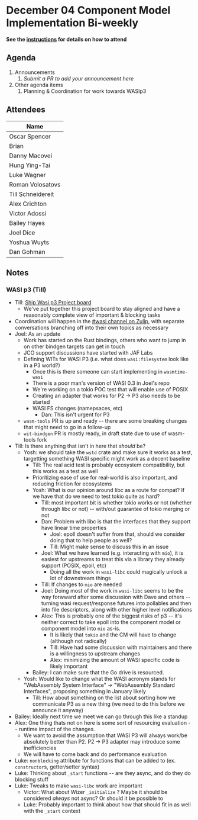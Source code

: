# December 04 Component Model Implementation Bi-weekly

**See the [instructions](../README.md) for details on how to attend**

## Agenda
1. Announcements
    1. _Submit a PR to add your announcement here_
1. Other agenda items
    1. Planning & Coordination for work towards WASIp3

## Attendees

| Name              |
|-------------------|
| Oscar Spencer     |
| Brian             |
| Danny Macovei     |
| Hung Ying-Tai     |
| Luke Wagner       |
| Roman Volosatovs  | 
| Till Schneidereit | 
| Alex Crichton     | 
| Victor Adossi     |
| Bailey Hayes      |
| Joel Dice         |
| Yoshua Wuyts      |
| Dan Gohman        |

## Notes

### WASI p3 (Till)

- Till: [Ship Wasi p3 Project board](https://github.com/orgs/bytecodealliance/projects/16)
  - We've put together this project board to stay aligned and have a reasonably complete view of important & blocking tasks
- Coordination will happen in the [#wasi channel on Zulip](https://bytecodealliance.zulipchat.com/#narrow/channel/219900-wasi), with separate conversations branching off into their own topics as necessary
- Joel: As an update
  - Work has started on the Rust bindings, others who want to jump in on other bindgen targets can get in touch
  - JCO support discussions have started with JAF Labs
  - Defining WITs for WASI P3 (i.e. what does `wasi:filesystem` look like in a P3 world?)
    - Once this is there someone can start implementing in `wasmtime-wasi`
    - There is a poor man's version of WASI 0.3 in Joel's repo
    - We're working on a tokio POC test that will enable use of POSIX
    - Creating an adapter that works for P2 -> P3 also needs to be started
    - WASI FS changes (namepsaces, etc)
      - Dan: This isn't urgent for P3
  - `wasm-tools` PR is up and ready -- there are some breaking changes that might need to go in a follow-up
  - `wit-bindgen` PR is mostly ready, in draft state due to use of wasm-tools fork
- Till: Is there anything that isn't in here that *should* be?
  - Yosh: we should take the `wstd` crate and make sure it works as a test, targetting something WASI specific might work as a decent baseline
    - Till: The real acid test is probably ecosystem compatibility, but this works as a test as well
    - Prioritizing ease of use for real-world is also important, and reducing friction for ecosystems
    - Yosh: What is our opinion around libc as a route for compat? If we have that do we need to test tokio quite as hard?
      - Till: most important bit is whether tokio works or not (whether through libc or not) -- with/out guarantee of tokio merging or not
      - Dan: Problem with libc is that the interfaces that they support have linear time properties
        - Joel: epoll doesn't suffer from that, should we consider doing that to help people as well?
        - Till: Might make sense to discuss this in an issue
      - Joel: What we have learned (e.g. interacting with `mio`), it is easiest for upstreams to treat this via a library they already support (POSIX, epoll, etc)
        - Doing all the work in `wasi-libc` could magically unlock a lot of downstream things
      - Till: If changes to `mio` are needed
      - Joel: Doing most of the work in `wasi-libc` seems to be the way forwward after some discussion with Dave and others -- turning wasi request/response futures into pollables and then into file descriptors, along with other higher level notifications
      - Alex: This is probably one of the biggest risks of p3 -- it's neither correct to take epoll into the component model or component model into `mio` as-is.
        - It is likely that `tokio` and the CM will have to change (although not radically)
        - Till: Have had some discussion with maintainers and there is a willingness to upstream changes
        - Alex: minimizing the amount of WASI specific code is likely important
    - Bailey: I can make sure that the Go drive is resourced.
  - Yosh: Would like to change what the WASI acronym stands for "WebAssembly System Interface" -> "WebAssembly Standard Interfaces", proposing something in January likely
    - Till: How about something on the list about sorting how we communicate P3 as a new thing (we need to do this before we announce it anyway)
- Bailey: Ideally next time we meet we can go through this like a standup
- Alex: One thing thats not on here is some sort of resourcing evaluation -- runtime impact of the changes.
  - We want to avoid the assumption that WASI P3 will always work/be absolutely better than P2. P2 -> P3 adapter may introduce some inefficiencies
  - We will have to come back and do performance evaluation
- Luke: `nonblocking` attribute for functions that can be added to (ex. `constructor`s, getter/setter syntax)
- Luke: Thinking about `_start` functions -- are they async, and do they do blocking stuff
- Luke: Tweaks to make `wasi-libc` work are important
  - Victor: What about Wizer `_initialize` ? Maybe it should be considered *always* not async? Or should it be possible to
  - Luke: Probably important to think about how that should fit in as well with the `_start` context
